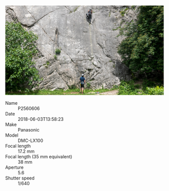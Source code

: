 [![P2560606](/photos/hd/P2560606.jpg)](/photos/full/P2560606.jpg?raw=true)

<dl>
  <dt>Name</dt>
  <dd>P2560606</dd>
  <dt>Date</dt>
  <dd>2018-06-03T13:58:23</dd>
  <dt>Make</dt>
  <dd>Panasonic</dd>
  <dt>Model</dt>
  <dd>DMC-LX100</dd>
  <dt>Focal length</dt>
  <dd>17.2 mm</dd>
  <dt>Focal length (35 mm equivalent)</dt>
  <dd>38 mm</dd>
  <dt>Aperture</dt>
  <dd>5.6</dd>
  <dt>Shutter speed</dt>
  <dd>1/640</dd>
</dl>
